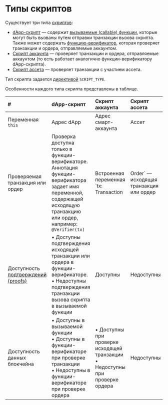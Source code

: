 # Типы скриптов

Существует три типа [скриптов](/ru/ride/script):

* [dApp-скрипт](/ru/ride/script/script-types/dapp-script) — содержит [вызываемые (сallable) функции](/ru/ride/functions/callable-function), которые могут быть вызваны путем отправки транзакции вызова скрипта. Также может содержать [функцию-верификатор](/ru/ride/functions/verifier-function), которая проверяет транзакции и ордера, отправляемые аккаунтом.
* [Скрипт аккаунта](/ru/ride/script/script-types/account-script) — проверяет транзакции и ордера, отправляемые аккаунтом (то есть работает аналогично функции-верификатору dApp-скрипта).
* [Скрипт ассета](/ru/ride/script/script-types/asset-script) — проверяет транзакции с участием ассета.

Тип скрипта задается [директивой](/ru/ride/script/directives) `SCRIPT_TYPE`.

Особенности каждого типа скрипта представлены в таблице.

| # | dApp-скрипт | Скрипт аккаунта | Скрипт ассета |
| :--- | :--- | :--- | :--- |
| Переменная `this` | Адрес dApp | Адрес смарт-аккаунта | Ассет |
| Проверяемая транзакция или ордер | Проверка доступна только в функции-верификаторе. Аннотация функции-верификатора задает имя переменной, содержащей исходящую транзакцию или ордер, например: `@Verifier(tx)` | Встроенная переменная `tx: Transaction|Order` — исходящая транзакция или ордер | Встроенная переменная `tx:`&nbsp;`Transaction` — транзакция с участием ассета.<br>Проверка ордера недоступна |
| Доступность [подтверждений (proofs)](/ru/blockchain/transaction/transaction-proof) | • Доступны подтверждения исходящей транзакции или ордера в функции-верификаторе.<br>• Недоступны подтверждения транзакции вызова скрипта в вызываемой функции | Доступны | Недоступны |
| Доступность данных блокчейна | • Доступны в вызываемой функции<br>• Доступны в функции-верификаторе при проверке транзакции<br>• Недоступны в функции-верификаторе при проверке ордера | • Доступны при проверке исходящей транзакции<br>• Недоступны при проверке ордера | Недоступны |
